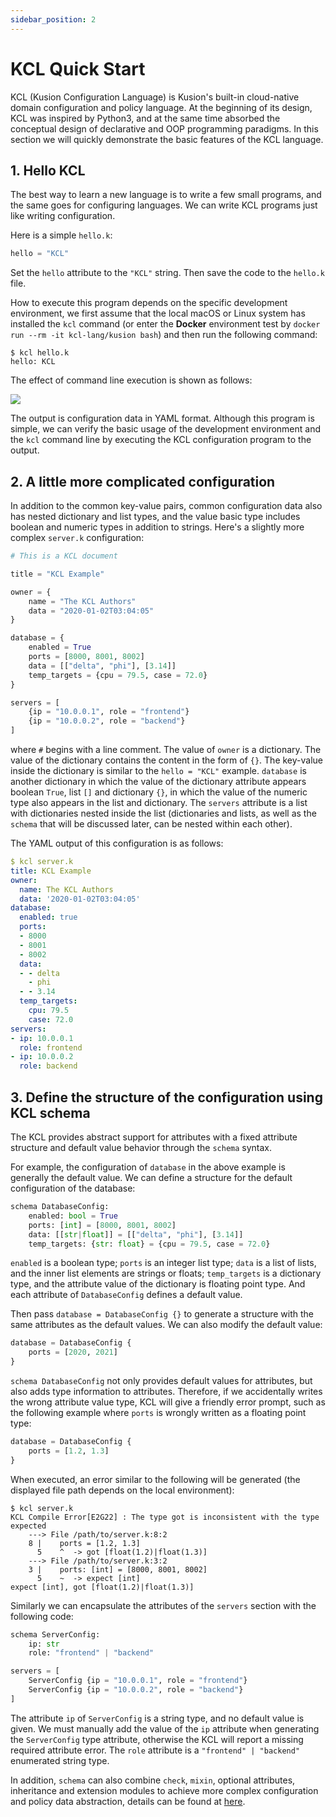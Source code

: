 ```yaml
---
sidebar_position: 2
---
```


# KCL Quick Start

KCL (Kusion Configuration Language) is Kusion's built-in cloud-native domain configuration and policy language. At the beginning of its design, KCL was inspired by Python3, and at the same time absorbed the conceptual design of declarative and OOP programming paradigms. In this section we will quickly demonstrate the basic features of the KCL language.

## 1. Hello KCL

The best way to learn a new language is to write a few small programs, and the same goes for configuring languages. We can write KCL programs just like writing configuration.

Here is a simple `hello.k`:

```python
hello = "KCL"
```

Set the `hello` attribute to the `"KCL"` string. Then save the code to the `hello.k` file.

How to execute this program depends on the specific development environment, we first assume that the local macOS or Linux system has installed the `kcl` command (or enter the **Docker** environment test by `docker run --rm -it kcl-lang/kusion bash`) and then run the following command:

```shell
$ kcl hello.k
hello: KCL
```

The effect of command line execution is shown as follows:

![](/img/docs/user_docs/getting-started/hello.gif)

The output is configuration data in YAML format. Although this program is simple, we can verify the basic usage of the development environment and the `kcl` command line by executing the KCL configuration program to the output.

## 2. A little more complicated configuration

In addition to the common key-value pairs, common configuration data also has nested dictionary and list types, and the value basic type includes boolean and numeric types in addition to strings. Here's a slightly more complex `server.k` configuration:

```python
# This is a KCL document

title = "KCL Example"

owner = {
    name = "The KCL Authors"
    data = "2020-01-02T03:04:05"
}

database = {
    enabled = True
    ports = [8000, 8001, 8002]
    data = [["delta", "phi"], [3.14]]
    temp_targets = {cpu = 79.5, case = 72.0}
}

servers = [
    {ip = "10.0.0.1", role = "frontend"}
    {ip = "10.0.0.2", role = "backend"}
]
```

where `#` begins with a line comment. The value of `owner` is a dictionary. The value of the dictionary contains the content in the form of `{}`. The key-value inside the dictionary is similar to the `hello = "KCL"` example. `database` is another dictionary in which the value of the dictionary attribute appears boolean `True`, list `[]` and dictionary `{}`, in which the value of the numeric type also appears in the list and dictionary. The `servers` attribute is a list with dictionaries nested inside the list (dictionaries and lists, as well as the `schema` that will be discussed later, can be nested within each other).

The YAML output of this configuration is as follows:

```yaml
$ kcl server.k 
title: KCL Example
owner:
  name: The KCL Authors
  data: '2020-01-02T03:04:05'
database:
  enabled: true
  ports:
  - 8000
  - 8001
  - 8002
  data:
  - - delta
    - phi
  - - 3.14
  temp_targets:
    cpu: 79.5
    case: 72.0
servers:
- ip: 10.0.0.1
  role: frontend
- ip: 10.0.0.2
  role: backend
```

## 3. Define the structure of the configuration using KCL schema

The KCL provides abstract support for attributes with a fixed attribute structure and default value behavior through the `schema` syntax.

For example, the configuration of `database` in the above example is generally the default value. We can define a structure for the default configuration of the database:

```python
schema DatabaseConfig:
    enabled: bool = True
    ports: [int] = [8000, 8001, 8002]
    data: [[str|float]] = [["delta", "phi"], [3.14]]
    temp_targets: {str: float} = {cpu = 79.5, case = 72.0}
```

`enabled` is a boolean type; `ports` is an integer list type; `data` is a list of lists, and the inner list elements are strings or floats; `temp_targets` is a dictionary type, and the attribute value of the dictionary is floating point type. And each attribute of `DatabaseConfig` defines a default value.

Then pass `database = DatabaseConfig {}` to generate a structure with the same attributes as the default values. We can also modify the default value:

```python
database = DatabaseConfig {
    ports = [2020, 2021]
}
```

`schema DatabaseConfig` not only provides default values for attributes, but also adds type information to attributes. Therefore, if we accidentally writes the wrong attribute value type, KCL will give a friendly error prompt, such as the following example where `ports` is wrongly written as a floating point type:

```python
database = DatabaseConfig {
    ports = [1.2, 1.3]
}
```

When executed, an error similar to the following will be generated (the displayed file path depends on the local environment):

```shell
$ kcl server.k 
KCL Compile Error[E2G22] : The type got is inconsistent with the type expected
    ---> File /path/to/server.k:8:2
    8 |    ports = [1.2, 1.3]
      5    ^  -> got [float(1.2)|float(1.3)]
    ---> File /path/to/server.k:3:2
    3 |    ports: [int] = [8000, 8001, 8002]
      5    ~  -> expect [int]
expect [int], got [float(1.2)|float(1.3)]
```

Similarly we can encapsulate the attributes of the `servers` section with the following code:

```python
schema ServerConfig:
    ip: str
    role: "frontend" | "backend"

servers = [
    ServerConfig {ip = "10.0.0.1", role = "frontend"}
    ServerConfig {ip = "10.0.0.2", role = "backend"}
]
```

The attribute `ip` of `ServerConfig` is a string type, and no default value is given. We must manually add the value of the `ip` attribute when generating the `ServerConfig` type attribute, otherwise the KCL will report a missing required attribute error. The `role` attribute is a `"frontend" | "backend"` enumerated string type.

In addition, `schema` can also combine `check`, `mixin`, optional attributes, inheritance and extension modules to achieve more complex configuration and policy data abstraction, details can be found at [here](/docs/reference/lang/tour).
